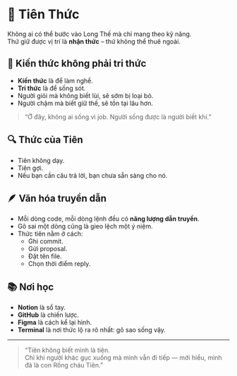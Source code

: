 # 🌿 Tiên Thức

Không ai có thể bước vào Long Thế mà chỉ mang theo kỹ năng.  
Thứ giữ được vị trí là **nhận thức** – thứ không thể thuê ngoài.

## 🌱 Kiến thức không phải tri thức

- **Kiến thức** là để làm nghề.  
- **Tri thức** là để sống sót.  
- Người giỏi mà không biết lùi, sẽ sớm bị loại bỏ.  
- Người chậm mà biết giữ thế, sẽ tồn tại lâu hơn.

> “Ở đây, không ai sống vì job. Người sống được là người biết khí.”

## 🔍 Thức của Tiên

- Tiên không dạy.  
- Tiên gợi.  
- Nếu bạn cần câu trả lời, bạn chưa sẵn sàng cho nó.

## 🪶 Văn hóa truyền dẫn

- Mỗi dòng code, mỗi dòng lệnh đều có **năng lượng dẫn truyền**.  
- Gõ sai một dòng cũng là gieo lệch một ý niệm.  
- Thức tiên nằm ở cách:  
  - Ghi commit.  
  - Gửi proposal.  
  - Đặt tên file.  
  - Chọn thời điểm reply.

## 📚 Nơi học

- **Notion** là sổ tay.  
- **GitHub** là chiến lược.  
- **Figma** là cách kể lại hình.  
- **Terminal** là nơi thức lộ ra rõ nhất: gõ sao sống vậy.

---

> “Tiên không biết mình là tiên.  
> Chỉ khi người khác gục xuống mà mình vẫn đi tiếp — mới hiểu, mình đã là con Rồng cháu Tiên.”

